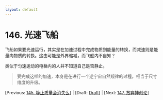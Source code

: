 ```yaml
---
layout: default
---
```

# 146. 光速飞船

飞船如果要光速运行，其实是在加速过程中完成物质到能量的转换，而减速则是能量向物质的转换。这由可能是外界缩减，而飞船内不自知？

类似于匀速运动的电梯内的人并不知道自己是否静止。

> 要完成这样的加速，本身是在进行一个逆宇宙自然规律的过程，相当于尺寸维度的升级。

[Previous: [145. 静止质量会消失么](145.md)] | [Draft: [Draft](../Draft.md)] | [Next: [147. 放弃神创论](147.md)]